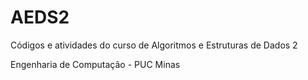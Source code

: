 # AEDS2

Códigos e atividades do curso de Algoritmos e Estruturas de Dados 2

Engenharia de Computação - PUC Minas

